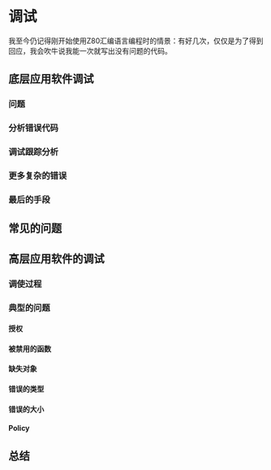 # 调试
我至今仍记得刚开始使用Z80汇编语言编程时的情景：有好几次，仅仅是为了得到回应，我会吹牛说我能一次就写出没有问题的代码。
## 底层应用软件调试
### 问题
### 分析错误代码
### 调试跟踪分析
### 更多复杂的错误
### 最后的手段
## 常见的问题
## 高层应用软件的调试
### 调使过程
### 典型的问题
#### 授权
#### 被禁用的函数
#### 缺失对象
#### 错误的类型
#### 错误的大小
#### Policy
## 总结
